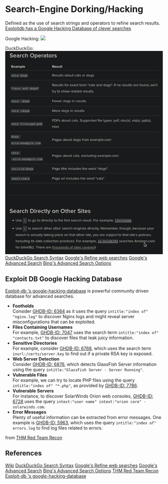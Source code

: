 # Search-Engine Dorking/Hacking

Defined as the use of search strings and operators to refine search results. [Exploitdb has a Google Hacking Database of clever searches](https://www.exploit-db.com/google-hacking-database)

Google Hacking:
![](refinegooglehacking-tech.png)

DuckDuckGo:
![ddg-dork](Images/ddg-dorking.png)
[DuckDuckGo Search Syntax](https://help.duckduckgo.com/duckduckgo-help-pages/results/syntax/)
[Google's Refine web searches](https://support.google.com/websearch/answer/2466433)
[Google's Advanced Search](https://www.google.com/advanced_search)
[Bing's Advanced Search Options](https://support.microsoft.com/en-us/topic/advanced-search-options-b92e25f1-0085-4271-bdf9-14aaea720930)

## Exploit DB Google Hacking Database
[Exploit-db 's google-hacking-database](https://www.exploit-db.com/google-hacking-database) is powerful community driven database for advanced searches.

-   **Footholds**  
    Consider [GHDB-ID: 6364](https://www.exploit-db.com/ghdb/6364) as it uses the query `intitle:"index of" "nginx.log"` to discover Nginx logs and might reveal server misconfigurations that can be exploited.
-   **Files Containing Usernames**  
    For example, [GHDB-ID: 7047](https://www.exploit-db.com/ghdb/7047) uses the search term `intitle:"index of" "contacts.txt"` to discover files that leak juicy information.
-   **Sensitive Directories**  
    For example, consider [GHDB-ID: 6768](https://www.exploit-db.com/ghdb/6768), which uses the search term `inurl:/certs/server.key` to find out if a private RSA key is exposed.
-   **Web Server Detection**  
    Consider [GHDB-ID: 6876](https://www.exploit-db.com/ghdb/6876), which detects GlassFish Server information using the query `intitle:"GlassFish Server - Server Running"`.
-   **Vulnerable Files**  
    For example, we can try to locate PHP files using the query `intitle:"index of" "*.php"`, as provided by [GHDB-ID: 7786](https://www.exploit-db.com/ghdb/7786).
-   **Vulnerable Servers**  
    For instance, to discover SolarWinds Orion web consoles, [GHDB-ID: 6728](https://www.exploit-db.com/ghdb/6728) uses the query `intext:"user name" intext:"orion core" -solarwinds.com`.
-   **Error Messages**  
    Plenty of useful information can be extracted from error messages. One example is [GHDB-ID: 5963](https://www.exploit-db.com/ghdb/5963), which uses the query `intitle:"index of" errors.log` to find log files related to errors.

from [THM Red Team Recon](https://tryhackme.com/room/redteamrecon)

## References
[Wiki](https://en.wikipedia.org/wiki/Google_hacking)
[DuckDuckGo Search Syntax](https://help.duckduckgo.com/duckduckgo-help-pages/results/syntax/)
[Google's Refine web searches](https://support.google.com/websearch/answer/2466433)
[Google's Advanced Search](https://www.google.com/advanced_search)
[Bing's Advanced Search Options](https://support.microsoft.com/en-us/topic/advanced-search-options-b92e25f1-0085-4271-bdf9-14aaea720930)
[THM Red Team Recon](https://tryhackme.com/room/redteamrecon)
[Exploit-db 's google-hacking-database](https://www.exploit-db.com/google-hacking-database)